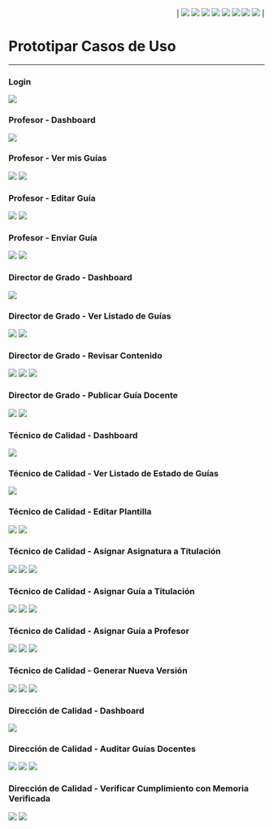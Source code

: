 <div align=right>

| [![](https://img.shields.io/badge/-Inicio-FFF?style=flat&logo=Emlakjet&logoColor=black)](/README.md) [![](https://img.shields.io/badge/-Modelo_de_Dominio-FFF?style=flat&logo=LiveChat&logoColor=black)](/ModeloDelDominio/modeloDelDominio.md) [![](https://img.shields.io/badge/-Actores-FFF?style=flat&logo=openstreetmap&logoColor=black)](/CasosDeUso/Actividades/Actores.md) [![](https://img.shields.io/badge/-Diagrama_De_Contexto-FFF?style=flat&logo=openstreetmap&logoColor=black)](/CasosDeUso/diagramaDeContexto/diagramaDeContexto.md) [![](https://img.shields.io/badge/-Casos_De_Uso-FFF?style=flat&logo=openstreetmap&logoColor=black)](/CasosDeUso/Actividades/CasosDeUso.md) [![](https://img.shields.io/badge/-Detallado_Casos_De_Uso-FFF?style=flat&logo=openstreetmap&logoColor=black)](/CasosDeUso/Actividades/Detallar.md) [![](https://img.shields.io/badge/-Prototipos-FFF?style=flat&logo=openstreetmap&logoColor=black)](/CasosDeUso/Actividades/Prototipos/README.md) [![](https://img.shields.io/badge/-Sesiones_de_Requisitado-FFF?style=flat&logo=Proton&logoColor=black)](/SesionesDeRequisitado)  |


</div>

# Prototipar Casos de Uso
---


### Login
![](/CasosDeUso/Actividades/Prototipos/PrototipadoLogin/Login.svg)

### Profesor - Dashboard 
![](/CasosDeUso/Actividades/Prototipos/PrototipadosDashboard/Profesor%20-%20dashboard.svg)

### Profesor - Ver mis Guías
![](/CasosDeUso/Actividades/Prototipos/PrototipadosProfesor/Profesor%20-%20Ver%20guias%201.svg)
![](/CasosDeUso/Actividades/Prototipos/PrototipadosProfesor/Profesor%20-%20Ver%20guias%202.svg)

### Profesor - Editar Guía
![](/CasosDeUso/Actividades/Prototipos/PrototipadosProfesor/Profesor%20-%20Editar%20contenido%201.svg)
![](/CasosDeUso/Actividades/Prototipos/PrototipadosProfesor/Profesor%20-%20Editar%20contenido%202.svg)

### Profesor - Enviar Guía
![](/CasosDeUso/Actividades/Prototipos/PrototipadosProfesor/Profesor%20-%20enviar%20guia%201.svg)
![](/CasosDeUso/Actividades/Prototipos/PrototipadosProfesor/Profesor%20-%20enviar%20guia.svg)

### Director de Grado - Dashboard 
![](/CasosDeUso/Actividades/Prototipos/PrototipadosDashboard/Director%20Grado%20-%20dashboard.svg)

### Director de Grado - Ver Listado de Guías
![](/CasosDeUso/Actividades/Prototipos/PrototipadosDirectorGrado/Ver%20estado%20guias%201.svg)
![](/CasosDeUso/Actividades/Prototipos/PrototipadosDirectorGrado/Ver%20estado%20guias.svg)

### Director de Grado - Revisar Contenido
![](/CasosDeUso/Actividades/Prototipos/PrototipadosDirectorGrado/Revisar%20contenido%201.svg)
![](/CasosDeUso/Actividades/Prototipos/PrototipadosDirectorGrado/Revisar%20contenido%202.svg)
![](/CasosDeUso/Actividades/Prototipos/PrototipadosDirectorGrado/Revisar%20contenido%203.svg)

### Director de Grado - Publicar Guía Docente
![](/CasosDeUso/Actividades/Prototipos/PrototipadosDirectorGrado/Publicar%20guias.svg)
![](/CasosDeUso/Actividades/Prototipos/PrototipadosDirectorGrado/Publicar%20guias%202%20(2).svg)

### Técnico de Calidad - Dashboard 
![](/CasosDeUso/Actividades/Prototipos/PrototipadosDashboard/TecnicoCalidadDashboard.svg)

### Técnico de Calidad - Ver Listado de Estado de Guías
![](/CasosDeUso/Actividades/Prototipos/PrototipadosTecnicoCalidad/Técnico-%20Ver%20Listado%20de%20Estados%20de%20Guías%20Docentes.svg)

### Técnico de Calidad - Editar Plantilla
![](/CasosDeUso/Actividades/Prototipos/PrototipadosTecnicoCalidad/Director%20de%20Calidad-Editar%20plantilla%20de%20la%20guía%20docente.svg)
![](/CasosDeUso/Actividades/Prototipos/PrototipadosTecnicoCalidad/Director%20de%20Calidad-Editar%20plantilla%20de%20la%20guía%20docente%20(1).svg)

### Técnico de Calidad - Asignar Asignatura a Titulación
![](/CasosDeUso/Actividades/Prototipos/PrototipadosTecnicoCalidad/Director%20de%20Calidad-%20%20Asignar%20Asignatura%20a%20Titulación.svg)
![](/CasosDeUso/Actividades/Prototipos/PrototipadosTecnicoCalidad/Director%20de%20Calidad-%20%20Asignar%20Asignatura%20a%20Titulación%20(2).svg)
![](/CasosDeUso/Actividades/Prototipos/PrototipadosTecnicoCalidad/asignaturatit.svg)


### Técnico de Calidad - Asignar Guía a Titulación
![](/CasosDeUso/Actividades/Prototipos/PrototipadosTecnicoCalidad/Técnico-%20Ver%20Listado%20de%20Estados%20de%20Guías%20Docentes.svg)
![](/CasosDeUso/Actividades/Prototipos/PrototipadosTecnicoCalidad/guiatit.svg)
![](/CasosDeUso/Actividades/Prototipos/PrototipadosTecnicoCalidad/guiatit2.svg)

### Técnico de Calidad - Asignar Guía a Profesor
![](/CasosDeUso/Actividades/Prototipos/PrototipadosTecnicoCalidad/Técnico-%20Ver%20Listado%20de%20Estados%20de%20Guías%20Docentes.svg)
![](/CasosDeUso/Actividades/Prototipos/PrototipadosTecnicoCalidad/Técnico-%20%20Asignar%20Guías%20Docentes%20a%20Profesor%20(2).svg)
![](/CasosDeUso/Actividades/Prototipos/PrototipadosTecnicoCalidad/Técnico-%20%20Asignar%20Guías%20Docentes%20a%20Profesor%20(1).svg)


### Técnico de Calidad - Generar Nueva Versión
![](/CasosDeUso/Actividades/Prototipos/PrototipadosTecnicoCalidad/Tecnico%20de%20Calidad%20-%20Generar%20Version%201.svg)
![](/CasosDeUso/Actividades/Prototipos/PrototipadosTecnicoCalidad/Tecnico%20de%20Calidad%20-%20Generar%20Version%202.svg)
![](/CasosDeUso/Actividades/Prototipos/PrototipadosTecnicoCalidad/Tecnico%20de%20Calidad%20-%20Generar%20Version%203.svg)

### Dirección de Calidad - Dashboard
![](/CasosDeUso/Actividades/Prototipos/PrototipadosDashboard/Director%20Calidad%20-%20dashboard.svg)

### Dirección de Calidad - Auditar Guías Docentes
![](/CasosDeUso/Actividades/Prototipos/PrototipadosDirectorCalidad/Listado%20Guías.svg)
![](/CasosDeUso/Actividades/Prototipos/PrototipadosDirectorCalidad/AuditarGuia1.svg)
![](/CasosDeUso/Actividades/Prototipos/PrototipadosDirectorCalidad/AuditarGuia2.svg)

### Dirección de Calidad - Verificar Cumplimiento con Memoria Verificada
![](/CasosDeUso/Actividades/Prototipos/PrototipadosDirectorCalidad/VerificaIA1.svg)
![](/CasosDeUso/Actividades/Prototipos/PrototipadosDirectorCalidad/VerificaIA2.svg)
